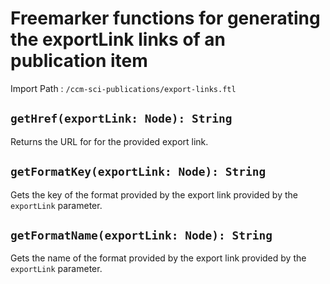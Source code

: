 # Freemarker functions for generating the exportLink links of an publication item

Import Path
: `/ccm-sci-publications/export-links.ftl`

## `getHref(exportLink: Node): String`

Returns the URL for for the provided export link.

## `getFormatKey(exportLink: Node): String`

Gets the key of the format provided by the export link provided by the
`exportLink` parameter.

## `getFormatName(exportLink: Node): String`

Gets the name of the format provided by the export link provided by the
`exportLink` parameter.